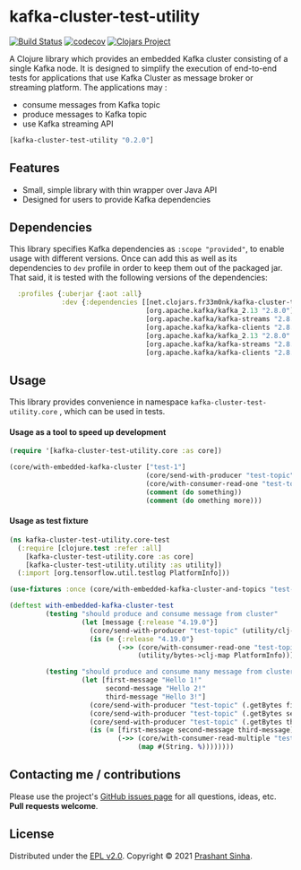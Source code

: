 # kafka-cluster-test-utility
[![Build Status](https://travis-ci.org//.svg?branch=master)](https://travis-ci.org//)
[![codecov](https://codecov.io/gh///branch/master/graph/badge.svg)](https://codecov.io/gh//)
[![Clojars Project](https://img.shields.io/clojars/v/net.clojars.fr33m0nk/kafka-cluster-test-utility.svg)](https://clojars.org/net.clojars.fr33m0nk/kafka-cluster-test-utility)

A Clojure library which provides an embedded Kafka cluster consisting of a single Kafka node.
It is designed to simplify the execution of end-to-end tests for applications that use Kafka Cluster as message broker or streaming platform.
The applications may :
* consume messages from Kafka topic
* produce messages to Kafka topic
* use Kafka streaming API

```clojure
[kafka-cluster-test-utility "0.2.0"]
```

## Features
* Small, simple library with thin wrapper over Java API
* Designed for users to provide Kafka dependencies

## Dependencies

This library specifies Kafka dependencies as `:scope "provided"`, to enable usage with different versions.
Once can add this as well as its dependencies to `dev` profile in order to keep them out of the packaged jar.
That said, it is tested with the following versions of the dependencies:
```clojure
  :profiles {:uberjar {:aot :all}
             :dev {:dependencies [[net.clojars.fr33m0nk/kafka-cluster-test-utility "0.2.0"]
                                  [org.apache.kafka/kafka_2.13 "2.8.0"]
                                  [org.apache.kafka/kafka-streams "2.8.0"]
                                  [org.apache.kafka/kafka-clients "2.8.0"]
                                  [org.apache.kafka/kafka_2.13 "2.8.0" :classifier "test"]
                                  [org.apache.kafka/kafka-streams "2.8.0" :classifier "test"]
                                  [org.apache.kafka/kafka-clients "2.8.0" :classifier "test"]]}}
```

## Usage

This library provides convenience in namespace `kafka-cluster-test-utility.core`
, which can be used in tests.

#### Usage as a tool to speed up development
```clojure
(require '[kafka-cluster-test-utility.core :as core])

(core/with-embedded-kafka-cluster ["test-1"]
                                  (core/send-with-producer "test-topic" (.getBytes "hello dost"))
                                  (core/with-consumer-read-one "test-topic" 2)
                                  (comment (do something))
                                  (comment (do omething more)))
```

#### Usage as test fixture  
```clojure
(ns kafka-cluster-test-utility.core-test
  (:require [clojure.test :refer :all]
    [kafka-cluster-test-utility.core :as core]
    [kafka-cluster-test-utility.utility :as utility])
  (:import [org.tensorflow.util.testlog PlatformInfo]))

(use-fixtures :once (core/with-embedded-kafka-cluster-and-topics "test-topic"))

(deftest with-embedded-kafka-cluster-test
         (testing "should produce and consume message from cluster"
                  (let [message {:release "4.19.0"}]
                    (core/send-with-producer "test-topic" (utility/clj-map->bytes PlatformInfo message))
                    (is (= {:release "4.19.0"}
                           (->> (core/with-consumer-read-one "test-topic" 2)
                                (utility/bytes->clj-map PlatformInfo))))))

         (testing "should produce and consume many message from cluster"
                  (let [first-message "Hello 1!"
                        second-message "Hello 2!"
                        third-message "Hello 3!"]
                    (core/send-with-producer "test-topic" (.getBytes first-message))
                    (core/send-with-producer "test-topic" (.getBytes second-message))
                    (core/send-with-producer "test-topic" (.getBytes third-message))
                    (is (= [first-message second-message third-message]
                           (->> (core/with-consumer-read-multiple "test-topic" 2)
                                (map #(String. %))))))))
```

## Contacting me / contributions

Please use the project's [GitHub issues page] for all questions, ideas, etc. **Pull requests welcome**.

## License

Distributed under the [EPL v2.0].
Copyright © 2021 [Prashant Sinha].

<!--- Standard links -->
[fr33m0nk]: https://github.com/fr33m0nk
[Prashant Sinha]: https://www.linkedin.com/in/prashantsinha0

<!--- Standard links (repo specific) -->
[EPL v2.0]: https://raw.githubusercontent.com/fr33m0nk/kafka-cluster-test-utility/master/LICENSE
[GitHub issues page]: https://github.com/fr33m0nk/kafka-cluster-test-utility/issues
